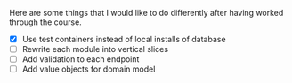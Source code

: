 Here are some things that I would like to do differently after having worked through the course.

- [x] Use test containers instead of local installs of database
- [ ] Rewrite each module into vertical slices
- [ ] Add validation to each endpoint
- [ ] Add value objects for domain model
